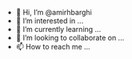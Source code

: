 - 👋 Hi, I’m @amirhbarghi
- 👀 I’m interested in ...
- 🌱 I’m currently learning ...
- 💞️ I’m looking to collaborate on ...
- 📫 How to reach me ...

<!---
amirhbarghi/amirhbarghi is a ✨ special ✨ repository because its `README.md` (this file) appears on your GitHub profile.
You can click the Preview link to take a look at your changes.
--->
